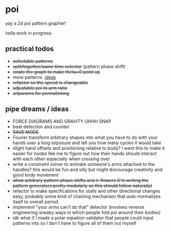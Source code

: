 poi
=====

yay a 2d poi pattern grapher!

hella work in progress

practical todos
-----
+ ~~selectable patterns~~
+ ~~split/together/same time selector~~ (pattern phase shift)
+ ~~rotate the graph to make theta=0 point up~~
+ more patterns. [ideas](https://github.com/infiniteperplexity/visual-spinner-3d/tree/master/json)
+ ~~refactor so the speed is changeable~~
+ ~~adjustable poi to arm ratio~~
+ ~~urlparams for permalinking~~

pipe dreams / ideas
-----
+ FORCE DIAGRAMS AND GRAVITY OHHH SNAP
+ beat detection and counter
+ ~~RAVE MODE~~
+ Fourier transform arbitrary shapes into what you have to do with your hands over a long exposure and tell you how many cycles it would take
+ slight hand offsets and positioning relative to body? I want this to make it easier for noobs like me to figure out how their hands should interact with each other especially when crossing over
+ write a constraint solver to animate someone's arms attached to the handles? this would be fun and silly but might discourage creativity and good body movement
+ ~~allow arbitrary pattern phase shifts and n-flowers (I'm writing the pattern generators pretty modularly so this should follow naturally)~~
+ refactor to make specifications for stalls and other directional changes easy, probably some kind of chaining mechanism that auto-normalizes itself to overall period.
+ implement "your arms can't do that" detector (involves reverse engineering sneaky ways in which people fold poi around their bodies)
+ idk what if I made a polar equation validator that people could input patterns into so I don't have to figure all of them out myself
